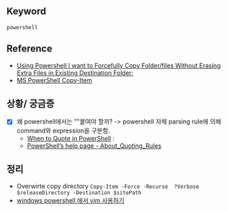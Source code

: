 ## Keyword
`powershell`

## Reference
- [Using Powershell I want to Forcefully Copy Folder/files Without Erasing Extra Files in Existing Destination Folder:](https://stackoverflow.com/questions/14819205/using-powershell-i-want-to-forcefully-copy-folder-files-without-erasing-extra-fi)
- [MS PowerShell Copy-Item](https://docs.microsoft.com/en-us/powershell/module/microsoft.powershell.management/copy-item?view=powershell-5.1)

## 상황/ 궁금증
- [x] 왜 powershell에서는 ""붙여야 할까? -> powershell 자체 parsing rule에 의해 command와 expression을 구분함. 
  - [When to Quote in PowerShell](https://www.red-gate.com/simple-talk/sysadmin/powershell/when-to-quote-in-powershell/) : 
  - [PowerShell’s help page - About_Quoting_Rules](https://technet.microsoft.com/en-us/library/hh847740.aspx)


## 정리
- Overwirte copy directory
`Copy-Item -Force -Recurse  ?Verbose $releaseDirectory -Destination $sitePath`
- [windows powershell 에서 vim 사용하기](http://jkstory-textcube.blogspot.kr/2014/10/windows-powershell-vim.html) 
